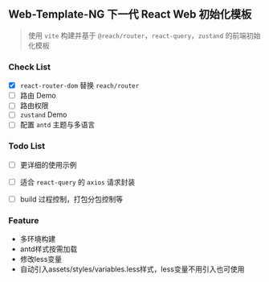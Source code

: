 ## Web-Template-NG 下一代 React Web 初始化模板

> 使用 `vite` 构建并基于 `@reach/router`，`react-query`，`zustand` 的前端初始化模板

### Check List

- [x] `react-router-dom` 替换 `reach/router`
- [ ] 路由 Demo
- [ ] 路由权限
- [ ] `zustand` Demo
- [ ] 配置 `antd` 主题与多语言

### Todo List

- [ ] 更详细的使用示例
- [ ] 适合 `react-query` 的 `axios` 请求封装
- [ ] build 过程控制，打包分包控制等


### Feature

- 多环境构建
- antd样式按需加载
- 修改less变量
- 自动引入assets/styles/variables.less样式，less变量不用引入也可使用